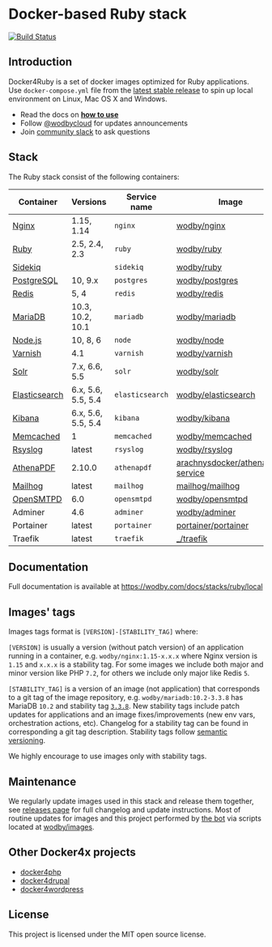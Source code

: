 # Docker-based Ruby stack

[![Build Status](https://travis-ci.com/wodby/docker4ruby.svg?branch=master)](https://travis-ci.com/wodby/docker4ruby)

## Introduction

Docker4Ruby is a set of docker images optimized for Ruby applications. Use `docker-compose.yml` file from the [latest stable release](https://github.com/wodby/docker4ruby/releases) to spin up local environment on Linux, Mac OS X and Windows. 

* Read the docs on [**how to use**](https://wodby.com/docs/stacks/ruby/local#usage)
* Follow [@wodbycloud](https://twitter.com/wodbycloud) for updates announcements
* Join [community slack](https://slack.wodby.com) to ask questions

## Stack

The Ruby stack consist of the following containers:

| Container       | Versions           | Service name    | Image                              | Default |
| -------------   | ------------------ | --------------- | ---------------------------------- | ------- |
| [Nginx]         | 1.15, 1.14         | `nginx`         | [wodby/nginx]                      | ✓       |
| [Ruby]          | 2.5, 2.4, 2.3      | `ruby`          | [wodby/ruby]                       | ✓       |
| [Sidekiq]       |                    | `sidekiq`       | [wodby/ruby]                       |         |
| [PostgreSQL]    | 10, 9.x            | `postgres`      | [wodby/postgres]                   | ✓       |
| [Redis]         | 5, 4               | `redis`         | [wodby/redis]                      | ✓       |
| [MariaDB]       | 10.3, 10.2, 10.1   | `mariadb`       | [wodby/mariadb]                    |         |
| [Node.js]       | 10, 8, 6           | `node`          | [wodby/node]                       |         |
| [Varnish]       | 4.1                | `varnish`       | [wodby/varnish]                    |         |
| [Solr]          | 7.x, 6.6, 5.5      | `solr`          | [wodby/solr]                       |         |
| [Elasticsearch] | 6.x, 5.6, 5.5, 5.4 | `elasticsearch` | [wodby/elasticsearch]              |         |
| [Kibana]        | 6.x, 5.6, 5.5, 5.4 | `kibana`        | [wodby/kibana]                     |         |
| [Memcached]     | 1                  | `memcached`     | [wodby/memcached]                  |         |
| [Rsyslog]       | latest             | `rsyslog`       | [wodby/rsyslog]                    |         |
| [AthenaPDF]     | 2.10.0             | `athenapdf`     | [arachnysdocker/athenapdf-service] |         |
| [Mailhog]       | latest             | `mailhog`       | [mailhog/mailhog]                  | ✓       |
| [OpenSMTPD]     | 6.0                | `opensmtpd`     | [wodby/opensmtpd]                  |         |
| Adminer         | 4.6                | `adminer`       | [wodby/adminer]                    |         |
| Portainer       | latest             | `portainer`     | [portainer/portainer]              | ✓       |
| Traefik         | latest             | `traefik`       | [_/traefik]                        | ✓       |

## Documentation

Full documentation is available at https://wodby.com/docs/stacks/ruby/local

## Images' tags

Images tags format is `[VERSION]-[STABILITY_TAG]` where:

`[VERSION]` is usually a version (without patch version) of an application running in a container, e.g. `wodby/nginx:1.15-x.x.x` where Nginx version is `1.15` and `x.x.x` is a stability tag. For some images we include both major and minor version like PHP `7.2`, for others we include only major like Redis `5`. 

`[STABILITY_TAG]` is a version of an image (not application) that corresponds to a git tag of the image repository, e.g. `wodby/mariadb:10.2-3.3.8` has MariaDB `10.2` and stability tag [`3.3.8`](https://github.com/wodby/mariadb/releases/tag/3.3.8). New stability tags include patch updates for applications and an image fixes/improvements (new env vars, orchestration actions, etc). Changelog for a stability tag can be found in corresponding a git tag description. Stability tags follow [semantic versioning](https://semver.org/).

We highly encourage to use images only with stability tags.

## Maintenance

We regularly update images used in this stack and release them together, see [releases page](https://github.com/wodby/docker4ruby/releases) for full changelog and update instructions. Most of routine updates for images and this project performed by [the bot](https://github.com/wodbot) via scripts located at [wodby/images](https://github.com/wodby/images).

## Other Docker4x projects

* [docker4php](https://github.com/wodby/docker4php)
* [docker4drupal](https://github.com/wodby/docker4drupal)
* [docker4wordpress](https://github.com/wodby/docker4wordpress)

## License

This project is licensed under the MIT open source license.

[AthenaPDF]: https://wodby.com/docs/stacks/ruby/containers#athenapdf
[Elasticsearch]: https://wodby.com/docs/stacks/elasticsearch
[Kibana]: https://wodby.com/docs/stacks/elasticsearch
[Mailhog]: https://wodby.com/docs/stacks/ruby/containers#mailhog
[MariaDB]: https://wodby.com/docs/stacks/ruby/containers#mariadb
[Memcached]: https://wodby.com/docs/stacks/ruby/containers#memcached
[Nginx]: https://wodby.com/docs/stacks/ruby/containers#nginx
[Node.js]: https://wodby.com/docs/stacks/ruby/containers#node
[OpenSMTPD]: https://wodby.com/docs/stacks/ruby/containers#opensmtpd
[PostgreSQL]: https://wodby.com/docs/stacks/ruby/containers#postgres
[Redis]: https://wodby.com/docs/stacks/ruby/containers#redis
[Rsyslog]: https://wodby.com/docs/stacks/ruby/containers#rsyslog
[Ruby]: https://wodby.com/docs/stacks/ruby/containers#ruby
[Sidekiq]: https://wodby.com/docs/stacks/ruby/containers#sidekiq
[Solr]: https://wodby.com/docs/stacks/solr
[Varnish]: https://wodby.com/docs/stacks/ruby/containers#varnish

[_/traefik]: https://hub.docker.com/_/traefik
[arachnysdocker/athenapdf-service]: https://hub.docker.com/r/arachnysdocker/athenapdf-service
[blackfire/blackfire]: https://hub.docker.com/r/blackfire/blackfire
[mailhog/mailhog]: https://hub.docker.com/r/mailhog/mailhog
[portainer/portainer]: https://hub.docker.com/portainer/portainer
[wodby/adminer]: https://hub.docker.com/r/wodby/adminer
[wodby/elasticsearch]: https://github.com/wodby/elasticsearch
[wodby/kibana]: https://github.com/wodby/kibana
[wodby/mariadb]: https://github.com/wodby/mariadb
[wodby/memcached]: https://github.com/wodby/memcached
[wodby/nginx]: https://github.com/wodby/nginx
[wodby/node]: https://github.com/wodby/node
[wodby/opensmtpd]: https://github.com/wodby/opensmtpd
[wodby/postgres]: https://github.com/wodby/postgres
[wodby/redis]: https://github.com/wodby/redis
[wodby/rsyslog]: https://hub.docker.com/r/wodby/rsyslog
[wodby/ruby]: https://github.com/wodby/ruby
[wodby/solr]: https://github.com/wodby/solr
[wodby/varnish]: https://github.com/wodby/varnish
